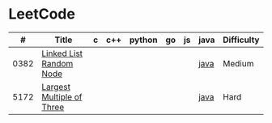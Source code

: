 LeetCode
========
 

| # | Title | c | c++ | python | go | js | java | Difficulty |
|---| ----- | -------- | ---------- | ---------- | ---------- | ---------- | ---------- | ---------- |
|0382|[Linked List Random Node](https://leetcode-cn.com/problems/linked-list-random-node/)| | | | | |[java](./382/382.java)|Medium|
|5172|[Largest Multiple of Three](https://leetcode-cn.com/contest/weekly-contest-177/problems/largest-multiple-of-three/) | | | | | |[java](./5172/5172.java)|Hard|
